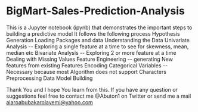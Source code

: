 # BigMart-Sales-Prediction-Analysis
This is a Jupyter notebook (ipynb) that demonstrates the important steps to building a predictive model
It follows the following process
  Hypothesis Generation
  Loading Packages and data
  Understanding the Data
  Univariate Analysis -- Exploring a single feature at a time to see for skewness, mean, median etc
  Bivariate Analysis -- Exploring 2 or more feature at a time
  Dealing with Missing Values
  Feature Engineering -- generating New features from existing Features
  Encoding Categorical Variables -- Necessary because most Algorithm does not support Characters
  Preprocessing Data
  Model Building

Thank You and I hope You learn from this.
If you have any question or suggestions feel free to contact me @Abuton1 on Twitter or send me a mail
alaroabubakarolayemi@yahoo.com
